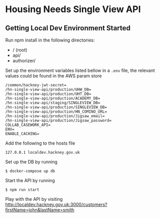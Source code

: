# Housing Needs Single View API

## Getting Local Dev Environment Started

Run npm install in the following directories:
- / (root)
- api/
- authorizer/

Set up the environment variables listed bellow in a `.env` file, the relevant values could be found in the AWS param store
```
/common/hackney-jwt-secret=
/hn-single-view-api/production/UHW_DB=
/hn-single-view-api/production/UHT_DB=
/hn-single-view-api/production/ACADEMY_DB=
/hn-single-view-api/staging/SINGLEVIEW_DB=
/hn-single-view-api/production/SINGLEVIEW_DB=
/hn-single-view-api/production/HN_COMINO_URL=
/hn-single-view-api/production/Jigsaw_email=
/hn-single-view-api/production/Jigsaw_password=
COLLAB_CASEWORK_API=
ENV=
ENABLE_CACHING=
```

Add the following to the hosts file
```
127.0.0.1 localdev.hackney.gov.uk
```

Set up the DB by running
```
$ docker-compose up db
```

Start the API by running
```
$ npm run start
```

Play with the API by visiting http://localdev.hackney.gov.uk:3000/customers?firstName=john&lastName=smith
